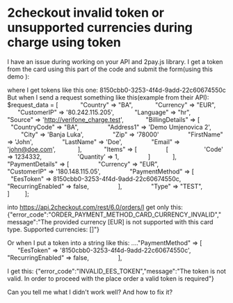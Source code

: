 
# 2checkout invalid token or unsupported currencies during charge using token

I have an issue during working on your API and 2pay.js library.
I get a token from the card using this part of the code and submit the form(using this demo ):
<script>
        window.addEventListener('load', function () {
            // Initialize the 2Pay.js client.
            let jsPaymentClient = new TwoPayClient('{{config('verifone.vendor_code')}}');

            // Set the desired language to be used inside the iframe.
            jsPaymentClient.setup.setLanguage('hr');

            // Create the component that will hold the card fields.
            let component = jsPaymentClient.components.create('card');

            // Mount the card fields component in the desired HTML tag. This is where the iframe will be located.
            component.mount('#card-element');

            // Handle form submission.
            document.getElementById('payment-form').addEventListener('submit', (event) => {
                event.preventDefault();

                // Extract the Name field value
                const billingDetails = {
                    name: document.querySelector('#name').value
                };

                // Call the generate method using the component as the first parameter
                // and the billing details as the second one
                jsPaymentClient.tokens.generate(component, billingDetails).then((response) => {
                    let form =  document.getElementById('payment-form');
                    let hiddenInput = document.createElement('input');
                    hiddenInput.setAttribute('type', 'hidden');
                    hiddenInput.setAttribute('name', 'verifoneToken');
                    hiddenInput.setAttribute('value', response.token);
                    form.appendChild(hiddenInput);

                    form.submit()
                }).catch((error) => {
                    alert(error);
                });
            });
        });
    </script>

where I get tokens like this one: 8150cbb0-3253-4f4d-9add-22c60674550c
But when I send a request something like this(example from their API):
$request_data = [
            "Country" => "BA",
            "Currency" => "EUR",
            "CustomerIP" => '80.242.115.205',           
            "Language" => "hr",
            "Source" => 'http://verifone_charge.test',
            "BillingDetails" => [
                "CountryCode" => "BA",
                "Address1" => 'Demo Umjenovica 2',
                "City" => 'Banja Luka',
                "Zip" => '78000'
                "FirstName" => 'John',
                "LastName" => 'Doe',
                "Email" => 'john@doe.com',
            ],
            "Items" => [
                [
                    'Code' => 1234332,
                    'Quantity' => 1,
                ]
            ],
            "PaymentDetails" => [
                "Currency" => "EUR",
                "CustomerIP" => '180.148.115.05',
                "PaymentMethod" => [
                    "EesToken" => 8150cbb0-3253-4f4d-9add-22c60674550c,                    "RecurringEnabled" => false,
                ],
                "Type" => "TEST",
            ]
        ];

into https://api.2checkout.com/rest/6.0/orders/I get only this: 
{"error_code":"ORDER_PAYMENT_METHOD_CARD_CURRENCY_INVALID","message":"The provided currency [EUR] is not supported with this card type. Supported currencies: []"}

Or when I put a token into a string like this:
...."PaymentMethod" => [
                    "EesToken" => '8150cbb0-3253-4f4d-9add-22c60674550c',                                    "RecurringEnabled" => false,
                ], 

I get this:
{"error_code":"INVALID_EES_TOKEN","message":"The token is not valid. In order to proceed with the place order a valid token is required"}

Can you tell me what I didn't work well? And how to fix it?

        